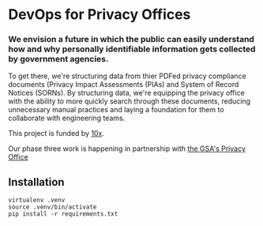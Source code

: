 # DevOps for Privacy Offices

### We envision a future in which the public can easily understand how and why personally identifiable information gets collected by government agencies. 

To get there, we're structuring data from thier PDFed privacy compliance documents (Privacy Impact Assessments (PIAs) and System of Record Notices (SORNs). By structuring data, we're equipping the privacy office with the ability to more quickly search through these documents, reducing unnecessary manual practices and laying a foundation for them to collaborate with engineering teams.

This project is funded by [10x](https://10x.gsa.gov/).

Our phase three work is happening in partnership with [the GSA's Privacy Office](https://www.gsa.gov/reference/gsa-privacy-program)


<!--- ### We believe this model will lay the foundation for: 

- **New Search Capabilities:**

- **Speed up Compliance:**

- **More Context for risk assessment:**

- **Reduce scope of breaches:**

- **Speed up Compliance:**

- **Increase accuracy:**

### What we've done so far

## Partner with us --->

## Installation 

```
virtualenv .venv
source .venv/bin/activate
pip install -r requirements.txt
```
